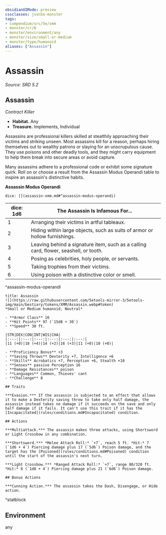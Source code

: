 ```yaml
---
obsidianUIMode: preview
cssclasses: json5e-monster
tags:
- compendium/src/5e/xmm
- monster/cr/8
- monster/environment/any
- monster/size/small-or-medium
- monster/type/humanoid
aliases: ["Assassin"]
---
```

# Assassin
*Source: SRD 5.2*  

## Assassin

*Contract Killer*

- **Habitat.** Any  
- **Treasure.** Implements, Individual  

Assassins are professional killers skilled at stealthily approaching their victims and striking unseen. Most assassins kill for a reason, perhaps hiring themselves out to wealthy patrons or slaying for an unscrupulous cause. They use poisons and other deadly tools, and they might carry equipment to help them break into secure areas or avoid capture.

Many assassins adhere to a professional code or exhibit some signature quirk. Roll on or choose a result from the Assassin Modus Operandi table to inspire an assassin's distinctive habits.

**Assassin Modus Operandi**

`dice: [](assassin-xmm.md#^assassin-modus-operandi)`

| dice: 1d6 | The Assassin Is Infamous For... |
|-----------|---------------------------------|
| 1 | Arranging their victims in artful tableaux. |
| 2 | Hiding within large objects, such as suits of armor or hollow furnishings. |
| 3 | Leaving behind a signature item, such as a calling card, flower, seashell, or tooth. |
| 4 | Posing as celebrities, holy people, or servants. |
| 5 | Taking trophies from their victims. |
| 6 | Using poison with a distinctive color or smell. |
^assassin-modus-operandi

```ad-statblock
title: Assassin
![](https://raw.githubusercontent.com/5etools-mirror-3/5etools-img/main/bestiary/tokens/XMM/Assassin.webp#token)
*Small or Medium humanoid, Neutral*

- **Armor Class** 16
- **Hit Points** 97 (`15d8 + 30`)
- **Speed** 30 ft.

|STR|DEX|CON|INT|WIS|CHA|
|:---:|:---:|:---:|:---:|:---:|:---:|
|11 (+0)|18 (+4)|14 (+2)|16 (+3)|11 (+0)|10 (+0)|

- **Proficiency Bonus** +3
- **Saving Throws** Dexterity +7, Intelligence +6
- **Skills** Acrobatics +7, Perception +6, Stealth +10
- **Senses** passive Perception 16
- **Damage Resistances** poison
- **Languages** Common, Thieves' cant
- **Challenge** 8

## Traits

***Evasion.*** If the assassin is subjected to an effect that allows it to make a Dexterity saving throw to take only half damage, the assassin instead takes no damage if it succeeds on the save and only half damage if it fails. It can't use this trait if it has the [Incapacitated](rules/conditions.md#Incapacitated) condition.

## Actions

***Multiattack.*** The assassin makes three attacks, using Shortsword or Light Crossbow in any combination.

***Shortsword.*** *Melee Attack Roll:* `+7`, reach 5 ft. *Hit:* 7 (`1d6 + 4`) Piercing damage plus 17 (`5d6`) Poison damage, and the target has the [Poisoned](rules/conditions.md#Poisoned) condition until the start of the assassin's next turn.

***Light Crossbow.*** *Ranged Attack Roll:* `+7`, range 80/320 ft. *Hit:* 8 (`1d8 + 4`) Piercing damage plus 21 (`6d6`) Poison damage.

## Bonus Actions

***Cunning Action.*** The assassin takes the Dash, Disengage, or Hide action.
```
^statblock

## Environment

any